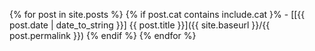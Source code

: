 
{% for post in site.posts %}
  {% if post.cat contains include.cat }%
    - [[{{ post.date | date_to_string }}] {{ post.title }}]({{ site.baseurl }}/{{ post.permalink }})
  {% endif %}
{% endfor %}
